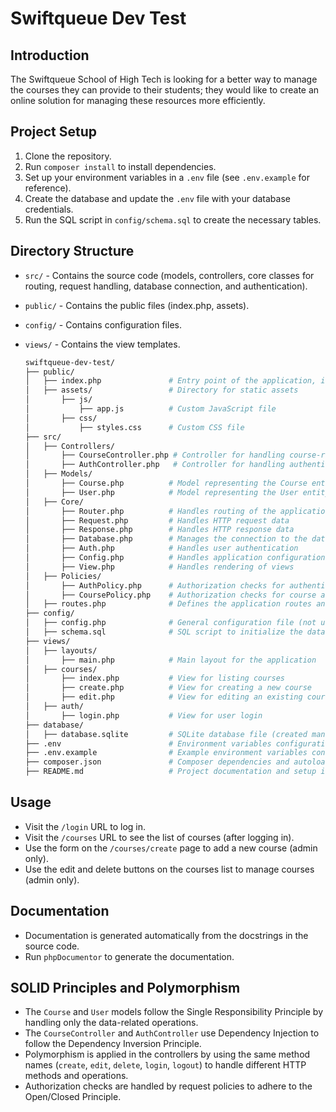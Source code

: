 # Swiftqueue Dev Test

## Introduction
The Swiftqueue School of High Tech is looking for a better way to manage the courses they can provide to their students; they would like to create an online solution for managing these resources more efficiently.

## Project Setup
1. Clone the repository.
2. Run `composer install` to install dependencies.
3. Set up your environment variables in a `.env` file (see `.env.example` for reference).
4. Create the database and update the `.env` file with your database credentials.
5. Run the SQL script in `config/schema.sql` to create the necessary tables.

## Directory Structure
- `src/` - Contains the source code (models, controllers, core classes for routing, request handling, database connection, and authentication).
- `public/` - Contains the public files (index.php, assets).
- `config/` - Contains configuration files.
- `views/` - Contains the view templates.

  ```bash
  swiftqueue-dev-test/
  ├── public/
  │   ├── index.php               # Entry point of the application, initializes the app
  │   ├── assets/                 # Directory for static assets
  │       ├── js/
  │           ├── app.js          # Custom JavaScript file
  │       ├── css/
  │           ├── styles.css      # Custom CSS file
  ├── src/
  │   ├── Controllers/
  │       ├── CourseController.php # Controller for handling course-related requests
  │       ├── AuthController.php   # Controller for handling authentication requests
  │   ├── Models/
  │       ├── Course.php          # Model representing the Course entity
  │       ├── User.php            # Model representing the User entity
  │   ├── Core/
  │       ├── Router.php          # Handles routing of the application
  │       ├── Request.php         # Handles HTTP request data
  │       ├── Response.php        # Handles HTTP response data
  │       ├── Database.php        # Manages the connection to the database
  │       ├── Auth.php            # Handles user authentication
  │       ├── Config.php          # Handles application configuration
  │       ├── View.php            # Handles rendering of views
  │   ├── Policies/
  │       ├── AuthPolicy.php      # Authorization checks for authentication
  │       ├── CoursePolicy.php    # Authorization checks for course actions
  │   ├── routes.php              # Defines the application routes and their middlewares
  ├── config/
  │   ├── config.php              # General configuration file (not used with .env in this case)
  │   ├── schema.sql              # SQL script to initialize the database schema
  ├── views/
  │   ├── layouts/
  │       ├── main.php            # Main layout for the application
  │   ├── courses/
  │       ├── index.php           # View for listing courses
  │       ├── create.php          # View for creating a new course
  │       ├── edit.php            # View for editing an existing course
  │   ├── auth/
  │       ├── login.php           # View for user login
  ├── database/
  │   ├── database.sqlite         # SQLite database file (created manually)
  ├── .env                        # Environment variables configuration
  ├── .env.example                # Example environment variables configuration
  ├── composer.json               # Composer dependencies and autoload configuration
  ├── README.md                   # Project documentation and setup instructions
  ```

## Usage
- Visit the `/login` URL to log in.
- Visit the `/courses` URL to see the list of courses (after logging in).
- Use the form on the `/courses/create` page to add a new course (admin only).
- Use the edit and delete buttons on the courses list to manage courses (admin only).

## Documentation
- Documentation is generated automatically from the docstrings in the source code.
- Run `phpDocumentor` to generate the documentation.

## SOLID Principles and Polymorphism
- The `Course` and `User` models follow the Single Responsibility Principle by handling only the data-related operations.
- The `CourseController` and `AuthController` use Dependency Injection to follow the Dependency Inversion Principle.
- Polymorphism is applied in the controllers by using the same method names (`create`, `edit`, `delete`, `login`, `logout`) to handle different HTTP methods and operations.
- Authorization checks are handled by request policies to adhere to the Open/Closed Principle.
